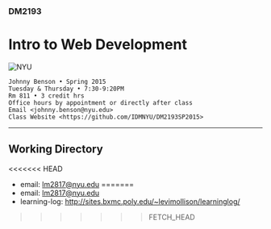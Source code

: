 ### DM2193

# Intro to Web Development

![NYU](https://cloud.githubusercontent.com/assets/238022/5893409/ba1adc36-a4b0-11e4-99e3-a267b37fc726.png)

    Johnny Benson • Spring 2015
    Tuesday & Thursday • 7:30-9:20PM
    Rm 811 • 3 credit hrs
    Office hours by appointment or directly after class
    Email <johnny.benson@nyu.edu>
    Class Website <https://github.com/IDMNYU/DM2193SP2015>

---

## Working Directory
<<<<<<< HEAD
* email: lm2817@nyu.edu
=======
* email: lm2817@nyu.edu
* learning-log: http://sites.bxmc.poly.edu/~levimollison/learninglog/
>>>>>>> FETCH_HEAD
